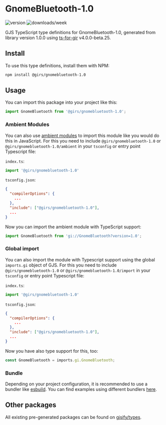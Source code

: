 
# GnomeBluetooth-1.0

![version](https://img.shields.io/npm/v/@girs/gnomebluetooth-1.0)
![downloads/week](https://img.shields.io/npm/dw/@girs/gnomebluetooth-1.0)


GJS TypeScript type definitions for GnomeBluetooth-1.0, generated from library version 1.0.0 using [ts-for-gir](https://github.com/gjsify/ts-for-gir) v4.0.0-beta.25.


## Install

To use this type definitions, install them with NPM:
```bash
npm install @girs/gnomebluetooth-1.0
```

## Usage

You can import this package into your project like this:
```ts
import GnomeBluetooth from '@girs/gnomebluetooth-1.0';
```

### Ambient Modules

You can also use [ambient modules](https://github.com/gjsify/ts-for-gir/tree/main/packages/cli#ambient-modules) to import this module like you would do this in JavaScript.
For this you need to include `@girs/gnomebluetooth-1.0` or `@girs/gnomebluetooth-1.0/ambient` in your `tsconfig` or entry point Typescript file:

`index.ts`:
```ts
import '@girs/gnomebluetooth-1.0'
```

`tsconfig.json`:
```json
{
  "compilerOptions": {
    ...
  },
  "include": ["@girs/gnomebluetooth-1.0"],
  ...
}
```

Now you can import the ambient module with TypeScript support: 

```ts
import GnomeBluetooth from 'gi://GnomeBluetooth?version=1.0';
```

### Global import

You can also import the module with Typescript support using the global `imports.gi` object of GJS.
For this you need to include `@girs/gnomebluetooth-1.0` or `@girs/gnomebluetooth-1.0/import` in your `tsconfig` or entry point Typescript file:

`index.ts`:
```ts
import '@girs/gnomebluetooth-1.0'
```

`tsconfig.json`:
```json
{
  "compilerOptions": {
    ...
  },
  "include": ["@girs/gnomebluetooth-1.0"],
  ...
}
```

Now you have also type support for this, too:

```ts
const GnomeBluetooth = imports.gi.GnomeBluetooth;
```

### Bundle

Depending on your project configuration, it is recommended to use a bundler like [esbuild](https://esbuild.github.io/). You can find examples using different bundlers [here](https://github.com/gjsify/ts-for-gir/tree/main/examples).

## Other packages

All existing pre-generated packages can be found on [gjsify/types](https://github.com/gjsify/types).

